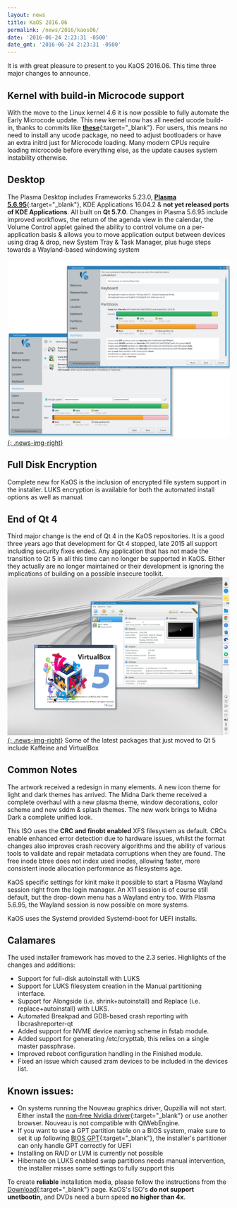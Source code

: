 ```yaml
---
layout: news
title: KaOS 2016.06
permalink: /news/2016/kaos06/
date: '2016-06-24 2:23:31 -0500'
date_gmt: '2016-06-24 2:23:31 -0500'
---
```

It is with great pleasure to present to you KaOS 2016.06.  This time three major changes to announce.

## Kernel with build-in Microcode support
With the move to the Linux kernel 4.6 it is now possible to fully automate the Early Microcode update. This new kernel now has all needed ucode build-in, thanks to commits like [**these**](https://lkml.org/lkml/2016/3/14/393){:target="_blank"}. For users, this means no need to install any ucode package, no need to adjust bootloaders or have an extra initrd just for Microcode loading. Many modern CPUs require loading microcode before everything else, as the update causes system instability otherwise.

## Desktop
The Plasma Desktop includes Frameworks 5.23.0, [**Plasma 5.6.95**](https://www.kde.org/announcements/plasma-5.6.95.php){:target="_blank"}, KDE Applications 16.04.2 & **not yet released ports of KDE Applications**. All built on **Qt 5.7.0**. Changes in Plasma 5.6.95 include improved workflows, the return of the agenda view in the calendar, the Volume Control applet gained the ability to control volume on a per-application basis & allows you to move application output between devices using drag & drop, new System Tray & Task Manager, plus huge steps towards a Wayland-based windowing system

[![](/img/2016/cala_encryption.png){: .news-img-right}](/img/2016/cala_encryption.png)

## Full Disk Encryption
Complete new for KaOS is the inclusion of encrypted file system support in the installer. LUKS encryption is available for both the automated install options as well as manual.

## End of Qt 4
Third major change is the end of Qt 4 in the KaOS repositories. It is a good three years ago that development for Qt 4 stopped, late 2015 all support including security fixes ended. Any application that has not made the transition to Qt 5 in all this time can no longer be supported in KaOS. Either they actually are no longer maintained or their development is ignoring the implications of building on a possible insecure toolkit.
[![](/img/2016/vbox_qt5.png){: .news-img-right}](/img/2016/vbox_qt5.png)
Some of the latest packages that just moved to Qt 5 include Kaffeine and VirtualBox

## Common Notes
The artwork received a redesign in many elements. A new icon theme for light and dark themes has arrived. The Midna Dark theme received a complete overhaul with a new plasma theme, window decorations, color scheme and new sddm & splash themes. The new work brings to Midna Dark a complete unified look.

This ISO uses the **CRC and finobt enabled** XFS filesystem as default. CRCs enable enhanced error detection due to hardware issues, whilst the format changes also improves crash recovery algorithms and the ability of various tools to validate and repair metadata corruptions when they are found. The free inode btree does not index used inodes, allowing faster, more consistent inode allocation performance as filesystems age.

KaOS specific settings for kinit make it possible to start a Plasma Wayland session right from the login manager. An X11 session is of course still default, but the drop-down menu has a Wayland entry too. With Plasma 5.6.95, the Wayland session is now possible on more systems.

KaOS uses the Systemd provided Systemd-boot for UEFI installs.

## Calamares
The used installer framework has moved to the 2.3 series. Highlights of the changes and additions:

* Support for full-disk autoinstall with LUKS
* Support for LUKS filesystem creation in the Manual partitioning interface.
* Support for Alongside (i.e. shrink+autoinstall) and Replace (i.e. replace+autoinstall) with LUKS.
* Automated Breakpad and GDB-based crash reporting with libcrashreporter-qt
* Added support for NVME device naming scheme in fstab module.
* Added support for generating /etc/crypttab, this relies on a single master passphrase.
* Improved reboot configuration handling in the Finished module.
* Fixed an issue which caused zram devices to be included in the devices list.

## Known issues:

* On systems running the Nouveau graphics driver, Qupzilla will not start. Either install the [non-free Nvidia driver](https://kaosx.us/docs/nvidia/){:target="_blank"} or use another browser. Nouveau is not compatible with QtWebEngine.
* If you want to use a GPT partition table on a BIOS system, make sure to set it up following [BIOS GPT](https://kaosx.us/docs/bios_gpt/){:target="_blank"}, the installer's partitioner can only handle GPT correctly for UEFI
* Installing on RAID or LVM is currently not possible
* Hibernate on LUKS enabled swap partitions needs manual intervention, the installer misses some settings to fully support this

To create **reliable** installation media, please follow the instructions from the [Download](http://kaosx.us/download/){:target="_blank"} page. KaOS's ISO's **do not support unetbootin**, and DVDs need a burn speed **no higher than 4x**.
